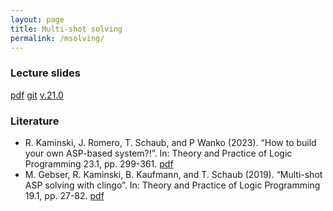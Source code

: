 ```yaml
---
layout: page
title: Multi-shot solving
permalink: /msolving/
---
```

### Lecture slides

  [pdf](https://github.com/potassco-asp-course/course/releases/download/v1.21.0/msolving.pdf)
  [git](https://github.com/potassco-asp-course/msolving)
  [v.21.0](https://github.com/potassco-asp-course/course/releases/tag/v1.21.0)

### Literature

  * R. Kaminski, J. Romero, T. Schaub, and P Wanko (2023).
	“How to build your own ASP-based system?!”.
	In: Theory and Practice of Logic Programming 23.1, pp. 299-361.
	[pdf](https://arxiv.org/abs/2008.06692)
  * M. Gebser, R. Kaminski, B. Kaufmann, and T. Schaub (2019).
	“Multi-shot ASP solving with clingo”.
	In: Theory and Practice of Logic Programming 19.1, pp. 27-82.
	[pdf](https://www.cs.uni-potsdam.de/wv/publications/DBLP_journals/tplp/GebserKKS19.pdf)
